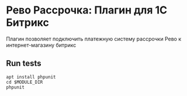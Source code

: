 # Рево Рассрочка: Плагин для 1С Битрикс 

Плагин позволяет подключить платежную систему 
рассрочки Рево к интернет-магазину битрикс

## Run tests

```
apt install phpunit
cd $MODULE_DIR
phpunit
```